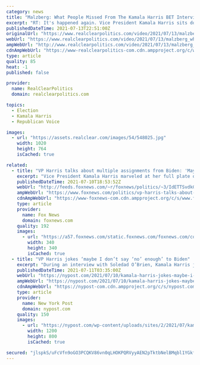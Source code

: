 ```yaml
---
category: news
title: "Malzberg: What People Missed From The Kamala Harris BET Interview"
excerpt: "RT: It's happened again. Vice President Kamala Harris sits down for another one on one interview, and she blows it when asked about voter ID. We'll show you much more from that media disaster. Host Steve Malzberg points out that in the interview Harris said it should be mandatory for police to fill out a report when a woman is raped."
publishedDateTime: 2021-07-13T22:51:00Z
originalUrl: "https://www.realclearpolitics.com/video/2021/07/13/malzberg_what_people_missed_from_the_kamala_harris_bet_interview.html#!"
webUrl: "https://www.realclearpolitics.com/video/2021/07/13/malzberg_what_people_missed_from_the_kamala_harris_bet_interview.html#!"
ampWebUrl: "http://www.realclearpolitics.com/video/2021/07/13/malzberg_what_people_missed_from_the_kamala_harris_bet_interview.amp.html"
cdnAmpWebUrl: "https://www-realclearpolitics-com.cdn.ampproject.org/c/www.realclearpolitics.com/video/2021/07/13/malzberg_what_people_missed_from_the_kamala_harris_bet_interview.amp.html"
type: article
quality: 85
heat: -1
published: false

provider:
  name: RealClearPolitics
  domain: realclearpolitics.com

topics:
  - Election
  - Kamala Harris
  - Republican Voice

images:
  - url: "https://assets.realclear.com/images/54/548025.jpg"
    width: 1020
    height: 764
    isCached: true

related:
  - title: "VP Harris talks about multiple assignments from Biden: 'Maybe I don't say 'no' enough'"
    excerpt: "Vice President Kamala Harris marveled at her full plate of major White House responsibilities quipping that she'll have to work on saying \"no\" to President Biden more often."
    publishedDateTime: 2021-07-10T18:53:52Z
    webUrl: "http://feeds.foxnews.com/~r/foxnews/politics/~3/IdETTSvdkG4/vp-harris-talks-about-multiple-assignments-biden"
    ampWebUrl: "https://www.foxnews.com/politics/vp-harris-talks-about-multiple-assignments-biden.amp"
    cdnAmpWebUrl: "https://www-foxnews-com.cdn.ampproject.org/c/s/www.foxnews.com/politics/vp-harris-talks-about-multiple-assignments-biden.amp"
    type: article
    provider:
      name: Fox News
      domain: foxnews.com
    quality: 192
    images:
      - url: "https://a57.foxnews.com/static.foxnews.com/foxnews.com/content/uploads/2021/04/340/340/Marisa-Schultz.jpg?ve=1&tl=1"
        width: 340
        height: 340
        isCached: true
  - title: "VP Harris jokes ‘maybe I don’t say ‘no’ enough’ to Biden"
    excerpt: "During an interview with Soledad O’Brien, Kamala Harris joked about the responsibilities she’s had as vice president. She did, however add, that the tasks “are achievable.”"
    publishedDateTime: 2021-07-11T03:35:00Z
    webUrl: "https://nypost.com/2021/07/10/kamala-harris-jokes-maybe-i-dont-say-no-enough-to-joe-biden/"
    ampWebUrl: "https://nypost.com/2021/07/10/kamala-harris-jokes-maybe-i-dont-say-no-enough-to-joe-biden/amp/"
    cdnAmpWebUrl: "https://nypost-com.cdn.ampproject.org/c/s/nypost.com/2021/07/10/kamala-harris-jokes-maybe-i-dont-say-no-enough-to-joe-biden/amp/"
    type: article
    provider:
      name: New York Post
      domain: nypost.com
    quality: 150
    images:
      - url: "https://nypost.com/wp-content/uploads/sites/2/2021/07/kamala-harris-bet.jpg?quality=90&strip=all&w=1200"
        width: 1200
        height: 800
        isCached: true

secured: "jlspkS/uFcVfn9oGO3PCQKV86vn0qLHOKPQRVyyAEN2pTktbNelBMqbl1YGkfIM2SROLiw1InB+HPrWb0E6b1GW+8kF2h9qE61M+kao1vXl7su2387bDVdZf7P72Asgb69mewE2lyJT30hPjcPhCpb4pbrIlWqkt9cNmmMe4RByItmF9xv2Y/Q1NShdYARaPmdAqArFu47w2bA/TRwjH6axzEZ2iwWUeN1B8RAcVXCTqPWGnrg6yOAdzHHagMXzm0yC7tZKLLX2utMPUkQWv3TNr0F+Co+6cDpkSOyfXn2jBW5/Bl6rzrP0eJezTxl2fMLPR3ecsx//+WQC6FAf7nNMLWTL0OfZ9aN5ulRYL/lI=;DCF8M9KeqZCAmP/GzBCpZQ=="
---
```


